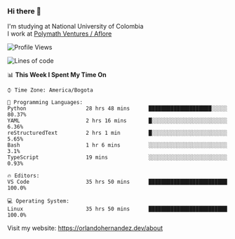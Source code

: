 ### Hi there 👋


<!--**AR4Z/AR4Z** is a ✨ _special_ ✨ repository because its `README.md` (this file) appears on your GitHub profile.

Here are some ideas to get you started:-->
I'm studying at National University of Colombia
<br>
I work at <a href="https://www.aflore.co/">Polymath Ventures / Aflore</a>
<br>

<!--START_SECTION:waka-->
![Profile Views](http://img.shields.io/badge/Profile%20Views-0-blue)

![Lines of code](https://img.shields.io/badge/From%20Hello%20World%20I%27ve%20Written-3.3%20million%20lines%20of%20code-blue)

📊 **This Week I Spent My Time On** 

```text
⌚︎ Time Zone: America/Bogota

💬 Programming Languages: 
Python                   28 hrs 48 mins      ████████████████████░░░░░   80.37% 
YAML                     2 hrs 16 mins       █░░░░░░░░░░░░░░░░░░░░░░░░   6.36% 
reStructuredText         2 hrs 1 min         █░░░░░░░░░░░░░░░░░░░░░░░░   5.65% 
Bash                     1 hr 6 mins         ░░░░░░░░░░░░░░░░░░░░░░░░░   3.1% 
TypeScript               19 mins             ░░░░░░░░░░░░░░░░░░░░░░░░░   0.93%

🔥 Editors: 
VS Code                  35 hrs 50 mins      █████████████████████████   100.0%

💻 Operating System: 
Linux                    35 hrs 50 mins      █████████████████████████   100.0%

```


<!--END_SECTION:waka-->


Visit my website: https://orlandohernandez.dev/about

